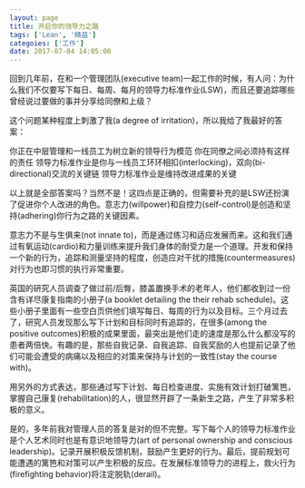 ```yaml
---
layout: page
title: 开启你的领导力之路
tags: ['Lean', '精益']
categoies: ['工作']
date: 2017-07-04 14:05:00
---
```

回到几年前，在和一个管理团队(executive team)一起工作的时候，有人问：为什么我们不仅要写下每日、每周、每月的领导力标准作业(LSW)，而且还要追踪哪些曾经说过要做的事并分享给同僚和上级？

 

这个问题某种程度上刺激了我(a degree of irritation)，所以我给了我最好的答案：

你正在中层管理和一线员工为树立新的领导行为模范
你在同僚之间必须持有这样的责任
领导力标准作业是你与一线员工环环相扣(interlocking)，双向(bi-directional)交流的关键链
领导力标准作业是维持改进成果的关键
 

以上就是全部答案吗？当然不是！这四点是正确的，但需要补充的是LSW还扮演了促进你个人改进的角色。意志力(willpower)和自控力(self-control)是创造和坚持(adhering)你行为之路的关键因素。

 

意志力不是与生俱来(not innate to)，而是通过练习和适应发展而来。这和我们通过有氧运动(cardio)和力量训练来提升我们身体的耐受力是一个道理。开发和保持一个新的行为，追踪和测量坚持的程度，创造应对干扰的措施(countermeasures)对行为也即习惯的执行非常重要。

 

英国的研究人员调查了做过前/后臀，膝盖置换手术的老年人，他们都收到过一份含有详尽康复指南的小册子(a booklet detailing the their rehab schedule)。这些小册子里面有一些空白页供他们填写每日、每周的行为以及目标。三个月过去了，研究人员发现那么写下计划和目标同时有追踪的，在很多(among the positive outcomes)积极的成果里面，最突出是他们走的速度是那么什么都没写的患者两倍快。有趣的是，那些自我记录、自我追踪、自我奖励的人也提前记录了他们可能会遭受的病痛以及相应的对策来保持与计划的一致性(stay the course with)。

 

用另外的方式表达，那些通过写下计划、每日检查进度、实施有效计划打破篱笆，掌握自己康复(rehabilitation)的人，很显然开辟了一条新生之路，产生了非常多积极的意义。

 

是的，多年前我对管理人员的答复是对的但不完整。写下每个人的领导力标准作业是个人艺术同时也是有意识地领导力(art of personal ownership and conscious leadership)。记录开展积极反馈机制，鼓励产生更好的行为。最后，提前规划可能遭遇的篱笆和对策可以产生积极的反应。在发展标准领导力的进程上，救火行为(firefighting behavior)将注定脱轨(derail)。

